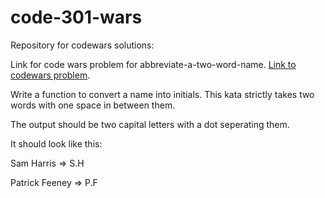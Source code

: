 # code-301-wars
Repository for codewars solutions:

Link for code wars problem for abbreviate-a-two-word-name.
[Link to codewars problem](https://www.codewars.com/kata/abbreviate-a-two-word-name/train/javascript).

Write a function to convert a name into initials. This kata strictly takes two words with one space in between them.

The output should be two capital letters with a dot seperating them.

It should look like this:

Sam Harris => S.H

Patrick Feeney => P.F